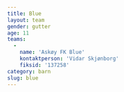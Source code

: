 ```yaml
---
title: Blue
layout: team
gender: gutter
age: 11
teams:
  -
    name: 'Askøy FK Blue'
    kontaktperson: 'Vidar Skjønborg'
    fiksid: '137258'
category: barn
slug: blue
---
```

